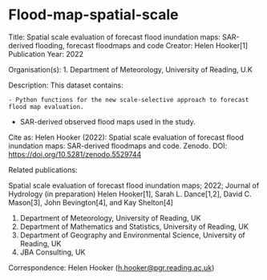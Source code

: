 # Flood-map-spatial-scale

Title: Spatial scale evaluation of forecast flood inundation maps: SAR-derived flooding, forecast floodmaps and code
Creator: Helen Hooker[1]
Publication Year: 2022

Organisation(s): 1. Department of Meteorology, University of Reading, U.K 

Description: This dataset contains:

	- Python functions for the new scale-selective approach to forecast flood map evaluation.
  - SAR-derived observed flood maps used in the study. 

Cite as: Helen Hooker (2022): Spatial scale evaluation of forecast flood inundation maps: SAR-derived floodmaps and code. Zenodo. DOI: https://doi.org/10.5281/zenodo.5529744

Related publications:

Spatial scale evaluation of forecast flood inundation maps; 2022; Journal of Hydrology (in preparation)
Helen Hooker[1], Sarah L. Dance[1,2], David C. Mason[3], John Bevington[4], and Kay Shelton[4]

1. Department of Meteorology, University of Reading, UK
2. Department of Mathematics and Statistics, University of Reading, UK
3. Department of Geography and Environmental Science, University of Reading, UK
4. JBA Consulting, UK

Correspondence: Helen Hooker (h.hooker@pgr.reading.ac.uk)
